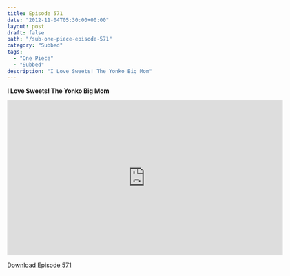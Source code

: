 ```yaml
---
title: Episode 571
date: "2012-11-04T05:30:00+00:00"
layout: post
draft: false
path: "/sub-one-piece-episode-571"
category: "Subbed"
tags:
  - "One Piece"
  - "Subbed"
description: "I Love Sweets! The Yonko Big Mom"
---
```


**I Love Sweets! The Yonko Big Mom**

<iframe width="640" height="360" src="https://www.rapidvideo.com/e/G6FRPFG8CV" frameborder="0" marginwidth=0 marginheight=0 scrolling=no allowfullscreen></iframe>

<a href="http://ouo.io/qs/eCodkFEQ?s=https://rapidvid.to/d/https://www.rapidvideo.com/e/G6FRPFG8CV">Download Episode 571</a>
